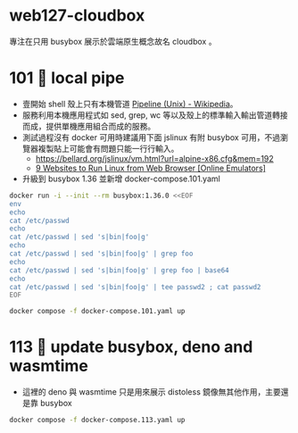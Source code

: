 # web127-cloudbox

專注在只用 busybox 展示於雲端原生概念故名 cloudbox 。

# 101 🎄 local pipe

- 壹開始 shell 殼上只有本機管道 [Pipeline (Unix) - Wikipedia](https://en.wikipedia.org/wiki/Pipeline_(Unix))。
- 服務利用本機應用程式如 sed, grep, wc 等以及殼上的標準輸入輸出管道轉接而成，提供單機應用組合而成的服務。
- 測試過程沒有 docker 可用時建議用下面 jslinux 有附 busybox 可用，不過瀏覽器複製貼上可能會有問題只能一行行輸入。
  - https://bellard.org/jslinux/vm.html?url=alpine-x86.cfg&mem=192
  - [9 Websites to Run Linux from Web Browser [Online Emulators]](https://geekflare.com/run-linux-from-a-web-browser/)
- 升級到 busybox 1.36 並新增 docker-compose.101.yaml

```sh
docker run -i --init --rm busybox:1.36.0 <<EOF
env
echo
cat /etc/passwd
echo
cat /etc/passwd | sed 's|bin|foo|g'
echo
cat /etc/passwd | sed 's|bin|foo|g' | grep foo
echo
cat /etc/passwd | sed 's|bin|foo|g' | grep foo | base64
echo
cat /etc/passwd | sed 's|bin|foo|g' | tee passwd2 ; cat passwd2
EOF

docker compose -f docker-compose.101.yaml up
```

# 113 🐫 update busybox, deno and wasmtime

- 這裡的 deno 與 wasmtime 只是用來展示 distoless 鏡像無其他作用，主要還是靠 busybox

```sh
docker compose -f docker-compose.113.yaml up
```
